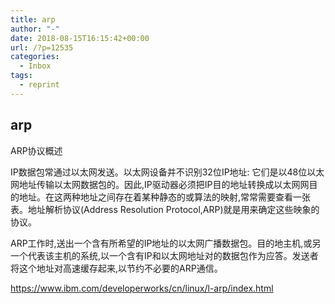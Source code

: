```yaml
---
title: arp
author: "-"
date: 2018-08-15T16:15:42+00:00
url: /?p=12535
categories:
  - Inbox
tags:
  - reprint
---
```

## arp

ARP协议概述
  
IP数据包常通过以太网发送。以太网设备并不识别32位IP地址: 它们是以48位以太网地址传输以太网数据包的。因此,IP驱动器必须把IP目的地址转换成以太网网目的地址。在这两种地址之间存在着某种静态的或算法的映射,常常需要查看一张表。地址解析协议(Address Resolution Protocol,ARP)就是用来确定这些映象的协议。

ARP工作时,送出一个含有所希望的IP地址的以太网广播数据包。目的地主机,或另一个代表该主机的系统,以一个含有IP和以太网地址对的数据包作为应答。发送者将这个地址对高速缓存起来,以节约不必要的ARP通信。
  
<https://www.ibm.com/developerworks/cn/linux/l-arp/index.html>
